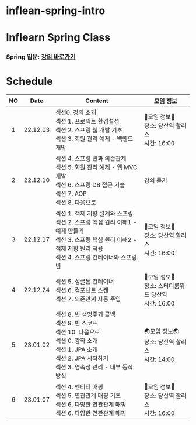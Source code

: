 # inflean-spring-intro

# Inflearn Spring Class

### Spring 입문: [강의 바로가기](https://www.inflearn.com/course/%EC%8A%A4%ED%94%84%EB%A7%81-%EC%9E%85%EB%AC%B8-%EC%8A%A4%ED%94%84%EB%A7%81%EB%B6%80%ED%8A%B8/dashboard)

# Schedule

| NO  |   Date   | Content                                                                                                                                                                        | 모임 정보                                                 |
| :-: | :------: | ------------------------------------------------------------------------------------------------------------------------------------------------------------------------------ | --------------------------------------------------------- |
|  1  | 22.12.03 | 섹션0. 강의 소개<br>섹션 1. 프로젝트 환경설정<br>섹션 2. 스프링 웹 개발 기초<br>섹션 3. 회원 관리 예제 - 백엔드 개발                                                           | 🤜모임 정보🤛<br>장소: 당산역 할리스<br>시간: 16:00       |
|  2  | 22.12.10 | 섹션 4. 스프링 빈과 의존관계<br>섹션 5. 회원 관리 예제 - 웹 MVC 개발<br>섹션 6. 스프링 DB 접근 기술<br>섹션 7. AOP<br>섹션 8. 다음으로<br>                                     | 강의 듣기                                                 |
|  3  | 22.12.17 | 섹션 1. 객체 지향 설계와 스프링<br>섹션 2. 스프링 핵심 원리 이해1 - 예제 만들기<br>섹션 3. 스프링 핵심 원리 이해2 - 객체 지향 원리 적용<br>섹션 4. 스프링 컨테이너와 스프링 빈 | 🤜모임 정보🤛<br>장소: 당산역 할리스<br>시간: 16:00       |
|  4  | 22.12.24 | 섹션 5. 싱글톤 컨테이너<br>섹션 6. 컴포넌트 스캔<br>섹션 7. 의존관계 자동 주입                                                                                                 | 🎄모임 정보🎄<br>장소: 스터디룸위드 당산역<br>시간: 16:00 |
|  5  | 23.01.02 | 섹션 8. 빈 생명주기 콜백<br>섹션 9. 빈 스코프<br>섹션 10. 다음으로<br>섹션 0. 강좌 소개<br>섹션 1. JPA 소개<br>섹션 2. JPA 시작하기<br>섹션 3. 영속성 관리 - 내부 동작 방식    | 🌏모임 정보🌏<br>장소: 당산역 할리스<br>시간: 14:00       |
|  6  | 23.01.07 | 섹션 4. 엔티티 매핑<br>섹션 5. 연관관계 매핑 기초<br>섹션 6. 다양한 연관관계 매핑<br>섹션 6. 다양한 연관관계 매핑                                                              | 🐥모임 정보🐥<br>장소: 당산역 할리스<br>시간: 16:00       |
